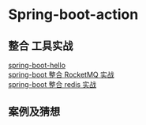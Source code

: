 # Spring-boot-action 

## 整合 工具实战
[spring-boot-hello]()<br/>
[spring-boot 整合 RocketMQ 实战](https://)<br/>
[spring-boot 整合 redis 实战]()<br/>

## 案例及猜想

